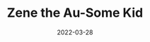 ---
title: "Zene the Au-Some Kid"
date: "2022-03-28"
version: 4
wave: 1
release: 1
category: "Sticker Packs"
format: "grid-gallery"
synopsis: "Celebrate World Autism Awareness Month with Zeanne's most Au-some twin brother, Zene!"
---